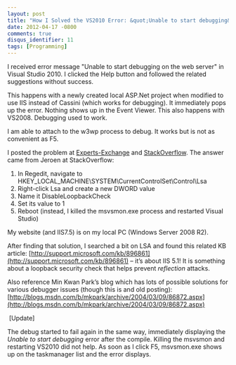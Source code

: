 ```yaml
---
layout: post
title: "How I Solved the VS2010 Error: &quot;Unable to start debugging&hellip;&quot;"
date: 2012-04-17 -0800
comments: true
disqus_identifier: 11
tags: [Programming]
---
```

I received error message "Unable to start debugging on the web server"
in Visual Studio 2010. I clicked the Help button and followed the
related suggestions without success. 
 
 This happens with a newly created local ASP.Net project when modified
to use IIS instead of Cassini (which works for debugging). It
immediately pops up the error. Nothing shows up in the Event Viewer.
This also happens with VS2008. Debugging used to work. 
 
 I am able to attach to the w3wp process to debug. It works but is not
as convenient as F5.

I posted the problem at
[Experts-Exchange](http://www.experts-exchange.com/Web_Development/Software/Q_26204688.html)
and
[StackOverflow](http://stackoverflow.com/questions/2878136/vs2010-error-unable-to-start-debugging-on-the-web-server).
The answer came from Jeroen at StackOverflow:

1.  In Regedit, navigate to
    HKEY\_LOCAL\_MACHINE\\SYSTEM\\CurrentControlSet\\Control\\Lsa
2.  Right-click Lsa and create a new DWORD value
3.  Name it DisableLoopbackCheck
4.  Set its value to 1
5.  Reboot (instead, I killed the msvsmon.exe process and restarted
    Visual Studio)

My website (and IIS7.5) is on my local PC (Windows Server 2008 R2).

After finding that solution, I searched a bit on LSA and found this
related KB article:
[http://support.microsoft.com/kb/896861](http://support.microsoft.com/kb/896861)
– it’s about IIS 5.1! It is something about a loopback security check
that helps prevent *reflection* attacks.

Also reference Min Kwan Park’s blog which has lots of possible solutions
for various debugger issues (though this is and old posting):
[http://blogs.msdn.com/b/mkpark/archive/2004/03/09/86872.aspx](http://blogs.msdn.com/b/mkpark/archive/2004/03/09/86872.aspx)

 [Update]

The debug started to fail again in the same way, immediately displaying
the *Unable to start debugging* error after the compile. Killing the
msvsmon and restarting VS2010 did not help. As soon as I click F5,
msvsmon.exe shows up on the taskmanager list and the error displays.

